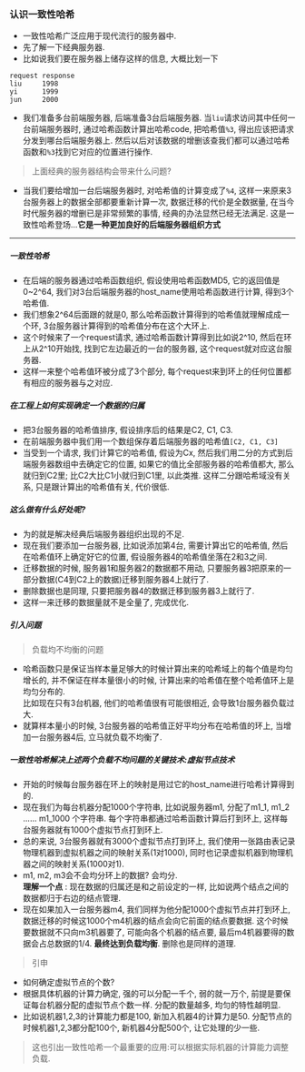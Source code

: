 ### 认识一致性哈希
- 一致性哈希广泛应用于现代流行的服务器中. 
- 先了解一下经典服务器.
- 比如说我们要在服务器上储存这样的信息, 大概比划一下  
```
request response  
liu     1998  
yi      1999  
jun     2000  
```
- 我们准备多台前端服务器, 后端准备3台后端服务器. 当`liu`请求访问其中任何一台前端服务器时, 通过哈希函数计算出哈希code, 把哈希值`%3`, 得出应该把请求分发到哪台后端服务器上. 然后以后对该数据的增删该查我们都可以通过哈希函数和`%3`找到它对应的位置进行操作. 

> 上面经典的服务器结构会带来什么问题?

- 当我们要给增加一台后端服务器时, 对哈希值的计算变成了`%4`, 这样一来原来3台服务器上的数据全部都要重新计算一次, 数据迁移的代价是全数据量, 在当今时代服务器的增删已是非常频繁的事情, 经典的办法显然已经无法满足. 这是一致性哈希登场...**它是一种更加良好的后端服务器组织方式**
---

##### 一致性哈希
- 在后端的服务器通过哈希函数组织, 假设使用哈希函数MD5, 它的返回值是0~2^64, 我们对3台后端服务器的host_name使用哈希函数进行计算, 得到3个哈希值. 
- 我们想象2^64后面跟的就是0, 那么哈希函数计算得到的哈希值就理解成成一个环, 3台服务器计算得到的哈希值分布在这个大环上. 
- 这个时候来了一个request请求, 通过哈希函数计算得到比如说2^10, 然后在环上从2^10开始找, 找到它左边最近的一台的服务器, 这个request就对应这台服务器. 
- 这样一来整个哈希值环被分成了3个部分, 每个request来到环上的任何位置都有相应的服务器与之对应.

##### 在工程上如何实现确定一个数据的归属
- 把3台服务器的哈希值排序, 假设排序后的结果是C2, C1, C3.
- 在前端服务器中我们用一个数组保存着后端服务器的哈希值`[C2, C1, C3]`
- 当受到一个请求, 我们计算它的哈希值, 假设为Cx, 然后我们用二分的方式到后端服务器数组中去确定它的位置, 如果它的值比全部服务器的哈希值都大, 那么就归到C2里; 比C2大比C1小就归到C1里, 以此类推. 这样二分跟哈希域没有关系, 只是跟计算出的哈希值有关, 代价很低. 
##### 这么做有什么好处呢?
- 为的就是解决经典后端服务器组织出现的不足. 
- 现在我们要添加一台服务器, 比如说添加第4台, 需要计算出它的哈希值, 然后在哈希值环上确定好它的位置, 假设服务器4的哈希值坐落在2和3之间. 
- 迁移数据的时候, 服务器1和服务器2的数据都不用动, 只要服务器3把原来的一部分数据(C4到C2上的数据)迁移到服务器4上就行了. 
- 删除数据也是同理, 只要把服务器4的数据迁移到服务器3上就行了.
- 这样一来迁移的数据量就不是全量了, 完成优化. 
##### 引入问题
> 负载均不均衡的问题

- 哈希函数只是保证当样本量足够大的时候计算出来的哈希域上的每个值是均匀增长的, 并不保证在样本量很小的时候, 计算出来的哈希值在整个哈希值环上是均匀分布的.  
比如现在只有3台机器, 他们的哈希值很有可能很相近, 会导致1台服务器负载过大. 
- 就算样本量小的时候, 3台服务器的哈希值正好平均分布在哈希值的环上, 当增加一台服务器4后, 立马就负载不均衡了. 

##### 一致性哈希解决上述两个负载不均问题的关键技术:虚拟节点技术
- 开始的时候每台服务器在环上的映射是用过它的host_name进行哈希计算得到的. 
- 现在我们为每台机器分配1000个字符串, 比如说服务器m1, 分配了m1_1, m1_2 ...... m1_1000 个字符串. 每个字符串都通过哈希函数计算后打到环上, 这样每台服务器就有1000个虚拟节点打到环上. 
- 总的来说, 3台服务器就有3000个虚拟节点打到环上, 我们使用一张路由表记录物理机器到虚拟机器之间的映射关系(1对1000), 同时也记录虚拟机器到物理机器之间的映射关系(1000对1).
- m1, m2, m3会不会均分环上的数据?  会均分.   
**理解一个点** : 现在数据的归属还是和之前设定的一样, 比如说两个结点之间的数据都归于右边的结点管理. 
- 现在如果加入一台服务器m4, 我们同样为他分配1000个虚拟节点并打到环上, 数据迁移的时候这1000个m4机器的结点会向它前面的结点要数据. 这个时候要数据就不只向m3机器要了, 可能向各个机器的结点要, 最后m4机器要得的数据会占总数据的1/4. **最终达到负载均衡**. 删除也是同样的道理.

> 引申

- 如何确定虚拟节点的个数?
- 根据具体机器的计算力确定, 强的可以分配一千个, 弱的就一万个, 前提是要保证每台机器分配的虚拟节点个数一样. 分配的数量越多, 均匀的特性越明显.
- 比如说机器1,2,3的计算能力都是100, 新加入机器4的计算力是50. 分配节点的时候机器1,2,3都分配100个, 新机器4分配500个, 让它处理的少一些. 

> 这也引出一致性哈希一个最重要的应用:可以根据实际机器的计算能力调整负载. 